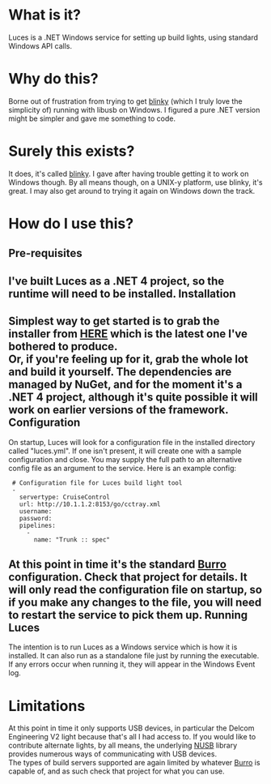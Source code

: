 What is it?
===========
Luces is a .NET Windows service for setting up build lights, using standard Windows API calls.

Why do this?
============
Borne out of frustration from trying to get [blinky](https://github.com/perryn/blinky) (which I truly love the simplicity of) running with libusb on Windows.  I figured a pure .NET version might be simpler and gave me something to code.

Surely this exists?
===================
It does, it's called [blinky](https://github.com/perryn/blinky).  I gave after having trouble getting it to work on Windows though.  By all means though, on a UNIX-y platform, use blinky, it's great.  I may also get around to trying it again on Windows down the track.

How do I use this?
==================
Pre-requisites
--------------
I've built Luces as a .NET 4 project, so the runtime will need to be installed.
Installation
------------
Simplest way to get started is to grab the installer from [HERE](https://github.com/downloads/thenathanjones/luces/Luces-0.2.msi) which is the latest one I've bothered to produce.  
Or, if you're feeling up for it, grab the whole lot and build it yourself.  The dependencies are managed by NuGet, and for the moment it's a .NET 4 project, although it's quite possible it will work on earlier versions of the framework.
Configuration
-------------
On startup, Luces will look for a configuration file in the installed directory called "luces.yml".  If one isn't present, it will create one with a sample configuration and close.  You may supply the full path to an alternative config file as an argument to the service. 
Here is an example config:

     # Configuration file for Luces build light tool
     -
       servertype: CruiseControl
       url: http://10.1.1.2:8153/go/cctray.xml
       username: 
       password: 
       pipelines:
         -
           name: "Trunk :: spec"
           
At this point in time it's the standard [Burro](https://github.com/thenathanjones/burro) configuration.  Check that project for details.
It will only read the configuration file on startup, so if you make any changes to the file, you will need to restart the service to pick them up.
Running Luces
-------------
The intention is to run Luces as a Windows service which is how it is installed.  It can also run as a standalone file just by running the executable.  If any errors occur when running it, they will appear in the Windows Event log.

Limitations
===========
At this point in time it only supports USB devices, in particular the Delcom Engineering V2 light because that's all I had access to.  If you would like to contribute alternate lights, by all means, the underlying [NUSB](https://github.com/thenathanjones/nusb) library provides numerous ways of communicating with USB devices.  
The types of build servers supported are again limited by whatever [Burro](https://github.com/thenathanjones/burro) is capable of, and as such check that project for what you can use.
